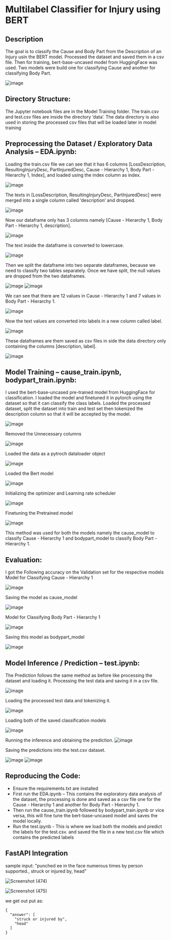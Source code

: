 # Multilabel Classifier for Injury using BERT
## Description 
The goal is to classify the Cause and Body Part from the Description of an Injury usin the BERT model.
Processed the dataset and saved them in a csv file. Then for training, bert-base-uncased model from HuggingFace was used.
Two models were build one for classifying Cause and another for classifying Body Part. 

![image](https://github.com/Gowtham58/Multilabel-Classifier-for-Injury/assets/75661938/26bf4923-12eb-4a62-8356-22eb2384587a)

## Directory Structure:
 
The Jupyter notebook files are in the Model Training folder. The train.csv and test.csv files are inside the directory ‘data’. The data directory is also used in storing the processed csv files that will be loaded later in model training

## Preprocessing the Dataset / Exploratory Data Analysis – EDA.ipynb:
Loading the train.csv file we can see that it has 6 columns [LossDescription, ResultingInjuryDesc, PartInjuredDesc, Cause - Hierarchy 1, Body Part - Hierarchy 1, Index], and loaded using the index column as index. 

![image](https://github.com/Gowtham58/Multilabel-Classifier-for-Injury/assets/75661938/340cf37a-b3c9-45cf-a157-1c2927b5a97b)


The texts in [LossDescription, ResultingInjuryDesc, PartInjuredDesc] were merged into a single column called ‘description’ and dropped.

![image](https://github.com/Gowtham58/Multilabel-Classifier-for-Injury/assets/75661938/343ad528-7027-459c-83bb-a6f3214afb26)

Now our dataframe only has 3 columns namely [Cause - Hierarchy 1, Body Part - Hierarchy 1, description].

![image](https://github.com/Gowtham58/Multilabel-Classifier-for-Injury/assets/75661938/87b8bfcc-caa6-48cf-96af-0c20d13708b2)


The text inside the dataframe is converted to lowercase.

![image](https://github.com/Gowtham58/Multilabel-Classifier-for-Injury/assets/75661938/baaf4c88-968d-483d-b75c-e38e7375c4ce)


Then we split the dataframe into two separate dataframes, because we need to classify two tables separately. 
Once we have split, the null values are dropped from the two dataframes.

![image](https://github.com/Gowtham58/Multilabel-Classifier-for-Injury/assets/75661938/03fa9d7f-c810-4935-825c-16fb7445266b)
![image](https://github.com/Gowtham58/Multilabel-Classifier-for-Injury/assets/75661938/714cff31-916e-4b8d-a972-cf8285e59900)

We can see that there are 12 values in Cause - Hierarchy 1 and 7 values in Body Part - Hierarchy 1.

![image](https://github.com/Gowtham58/Multilabel-Classifier-for-Injury/assets/75661938/59722eb6-26b3-4daa-8f12-6637c1aad49d)

Now the text values are converted into labels in a new column called label.

![image](https://github.com/Gowtham58/Multilabel-Classifier-for-Injury/assets/75661938/09a21981-f9d7-495d-b39a-a6ddeac78cdc)

These dataframes are them saved as csv files in side the data directory only containing the columns [description, label].

![image](https://github.com/Gowtham58/Multilabel-Classifier-for-Injury/assets/75661938/82f6c6d9-6f5c-4912-9c73-851d67a09c32)

## Model Training – cause_train.ipynb, bodypart_train.ipynb:
I used the bert-base-uncased pre-trained model from HuggingFace for classification. I loaded the model and finetuned it in pytorch using the dataset so that it can classify the class labels.
Loaded the processed dataset, split the dataset into train and test set then tokenized the description column so that it will be accepted by the model.

![image](https://github.com/Gowtham58/Multilabel-Classifier-for-Injury/assets/75661938/02c9bc0f-88e9-45d4-a3f4-0ac6ef15b25f)

Removed the Unnecessary columns

![image](https://github.com/Gowtham58/Multilabel-Classifier-for-Injury/assets/75661938/a0b9cc90-553d-4285-a36d-723c292751d3)

 
Loaded the data as a pytroch dataloader object

![image](https://github.com/Gowtham58/Multilabel-Classifier-for-Injury/assets/75661938/e0c83117-7247-4952-a7b9-668d096ac23a)


Loaded the Bert model

![image](https://github.com/Gowtham58/Multilabel-Classifier-for-Injury/assets/75661938/21f7a618-7185-45b7-bf64-aaeec9ec1a81)

 
Initializing the optimizer and Learning rate scheduler

![image](https://github.com/Gowtham58/Multilabel-Classifier-for-Injury/assets/75661938/4ab8a80c-2a37-4a06-8d92-c5cbc0abac33)

Finetuning the Pretrained model

![image](https://github.com/Gowtham58/Multilabel-Classifier-for-Injury/assets/75661938/76dd3415-40d5-4b27-a2aa-df64439a0421)

This method was used for both the models namely the cause_model to classify Cause - Hierarchy 1 and bodypart_model to classify Body Part - Hierarchy 1.

## Evaluation:
I got the Following accuracy on the Validation set for the respective models
Model for Classifying Cause - Hierarchy 1

![image](https://github.com/Gowtham58/Multilabel-Classifier-for-Injury/assets/75661938/05194444-fe54-4748-bc02-672a71f07127)

 
Saving the model as cause_model

![image](https://github.com/Gowtham58/Multilabel-Classifier-for-Injury/assets/75661938/03f47ed1-c642-4245-a546-8f578a884a77)

 
Model for Classifying Body Part - Hierarchy 1

![image](https://github.com/Gowtham58/Multilabel-Classifier-for-Injury/assets/75661938/aeda4669-9366-4551-b773-589e89ed1c22)

 
Saving this model as bodypart_model

![image](https://github.com/Gowtham58/Multilabel-Classifier-for-Injury/assets/75661938/403ebffd-4680-4046-8b81-4abc7fa85655)

 

## Model Inference / Prediction – test.ipynb:

The Prediction follows the same method as before like processing the dataset and loading it.
Processing the test data and saving it in a csv file.

![image](https://github.com/Gowtham58/Multilabel-Classifier-for-Injury/assets/75661938/93a0c522-39f7-48c1-9ba3-62aebc382f61)

 
Loading the processed test data and tokenizing it.

![image](https://github.com/Gowtham58/Multilabel-Classifier-for-Injury/assets/75661938/23b43d5c-017e-471e-8717-4cc23e15a80a)

 
Loading both of the saved classification models

![image](https://github.com/Gowtham58/Multilabel-Classifier-for-Injury/assets/75661938/debc2e60-4506-42ce-b994-87da7f4dff92)

Running the inference and obtaining the prediction.
![image](https://github.com/Gowtham58/Multilabel-Classifier-for-Injury/assets/75661938/71fe2ed1-311b-40cc-bdc0-adb213d7e72d)

 
Saving the predictions into the test.csv dataset.

![image](https://github.com/Gowtham58/Multilabel-Classifier-for-Injury/assets/75661938/d83515f4-05e6-4ecb-b0c3-d1e363d5802b)
![image](https://github.com/Gowtham58/Multilabel-Classifier-for-Injury/assets/75661938/e7dd00c2-4740-415f-8eb6-3b5eaee4e87a)

 
 
## Reproducing the Code:
- Ensure the requirements.txt are installed
- First run the EDA.ipynb – This contains the exploratory data analysis of the dataset, the processing is done and saved as a csv file one for the Cause - Hierarchy 1 and another for Body Part - Hierarchy 1.
- Then run the cause_train.ipynb followed by bodypart_train.ipynb or vice versa, this will fine tune the bert-base-uncased model and saves the model locally.
- Run the test.ipynb  - This is where we load both the models and predict the labels for the test.csv. and saved the file in a new test.csv file which contains the predicted labels

## FastAPI Integration
sample input:
"punched ee in the face numerous times by person supported., struck or injured by, head"

![Screenshot (474)](https://github.com/Gowtham58/Multilabel-Classifier-for-Injury/assets/75661938/8b1ac878-1597-4512-bedb-628021a60f04)

![Screenshot (475)](https://github.com/Gowtham58/Multilabel-Classifier-for-Injury/assets/75661938/53b1cb64-fbce-412f-9507-b6247a8233d7)

we get out put as:
```
{
  "answer": [
    "struck or injured by",
    "head"
  ]
}
```


